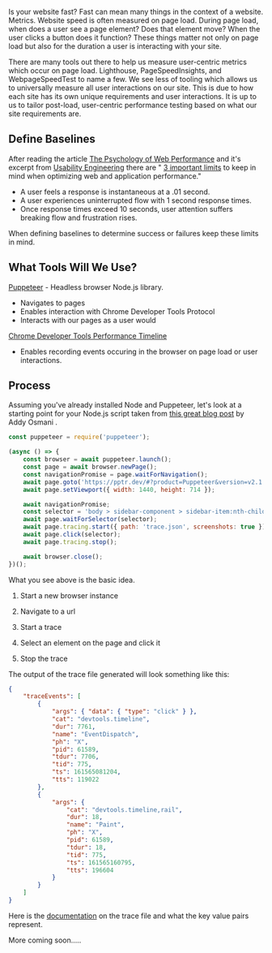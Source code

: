 Is your website fast? Fast can mean many things in the context of a website. Metrics. Website speed is often measured on page load. During page load, when does a user see a page element? Does that element move? When the user clicks a button does it function? These things matter not only on page load but also for the duration a user is interacting with your site.

There are many tools out there to help us measure user-centric metrics which occur on page load. Lighthouse, PageSpeedInsights, and WebpageSpeedTest to name a few. We see less of tooling which allows us to universally measure all user interactions on our site. This is due to how each site has its own unique requirements and user interactions. It is up to us to tailor post-load, user-centric performance testing based on what our site requirements are.

## Define Baselines

After reading the article [The Psychology of Web Performance](https://blog.uptrends.com/web-performance/the-psychology-of-web-performance/) and it's excerpt from [Usability Engineering](https://www.nngroup.com/books/usability-engineering/) there are " [3 important limits](https://www.nngroup.com/articles/response-times-3-important-limits/) to keep in mind when optimizing web and application performance."

- A user feels a response is instantaneous at a .01 second.
- A user experiences uninterrupted flow with 1 second response times.
- Once response times exceed 10 seconds, user attention suffers breaking flow and frustration rises.

When defining baselines to determine success or failures keep these limits in mind.

## What Tools Will We Use?

[Puppeteer](https://github.com/puppeteer/puppeteer) - Headless browser Node.js library.

- Navigates to pages
- Enables interaction with Chrome Developer Tools Protocol
- Interacts with our pages as a user would

[Chrome Developer Tools Performance Timeline](https://developers.google.com/web/tools/chrome-devtools/evaluate-performance/reference)

- Enables recording events occuring in the browser on page load or user interactions.

## Process

Assuming you've already installed Node and Puppeteer, let's look at a starting point for your Node.js script taken from [this great blog post](https://addyosmani.com/blog/puppeteer-recipes/) by Addy Osmani .

```javascript
const puppeteer = require('puppeteer');

(async () => {
	const browser = await puppeteer.launch();
	const page = await browser.newPage();
	const navigationPromise = page.waitForNavigation();
	await page.goto('https://pptr.dev/#?product=Puppeteer&version=v2.1.1&show=outline');
	await page.setViewport({ width: 1440, height: 714 });

	await navigationPromise;
	const selector = 'body > sidebar-component > sidebar-item:nth-child(3) > .pptr-sidebar-item';
	await page.waitForSelector(selector);
	await page.tracing.start({ path: 'trace.json', screenshots: true });
	await page.click(selector);
	await page.tracing.stop();

	await browser.close();
})();
```

What you see above is the basic idea.

1. Start a new browser instance

2. Navigate to a url

3. Start a trace

4. Select an element on the page and click it

5. Stop the trace

The output of the trace file generated will look something like this:

```json
{
	"traceEvents": [
		{
			"args": { "data": { "type": "click" } },
			"cat": "devtools.timeline",
			"dur": 7761,
			"name": "EventDispatch",
			"ph": "X",
			"pid": 61589,
			"tdur": 7706,
			"tid": 775,
			"ts": 161565081204,
			"tts": 119022
		},
		{
			"args": {
				"cat": "devtools.timeline,rail",
				"dur": 18,
				"name": "Paint",
				"ph": "X",
				"pid": 61589,
				"tdur": 18,
				"tid": 775,
				"ts": 161565160795,
				"tts": 196604
			}
		}
	]
}
```

Here is the [documentation](https://docs.google.com/document/d/1CvAClvFfyA5R-PhYUmn5OOQtYMH4h6I0nSsKchNAySU/edit) on the trace file and what the key value pairs represent.

More coming soon.....
